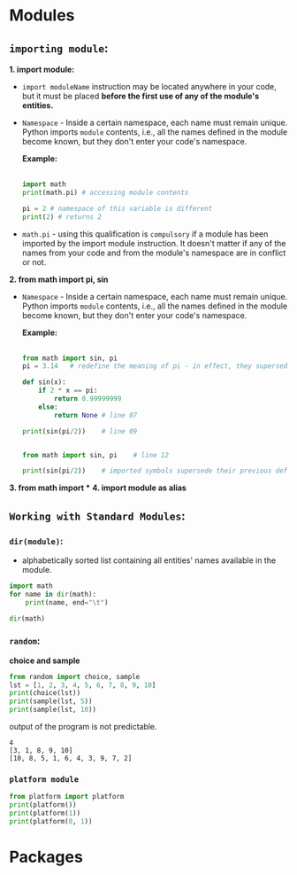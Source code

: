 # Modules

## `importing module`:

<b>1. import module:</b>

- `import moduleName` instruction may be located anywhere in your code, but it must be placed <b>before the first use of any of the module's entities.</b>

- `Namespace` - Inside a certain namespace, each name must remain unique. Python imports `module` contents, i.e., all the names defined in the module become known, but they don't enter your code's namespace. 

    <b>Example:</b><br/><br/>
    ```python
    import math
    print(math.pi) # accessing module contents

    pi = 2 # namespace of this variable is different
    print(2) # returns 2
    ```

- `math.pi` - using this qualification is `compulsory` if a module has been imported by the import module instruction. It doesn't matter if any of the names from your code and from the module's namespace are in conflict or not.

<b>2. from math import pi, sin</b>

- `Namespace` - Inside a certain namespace, each name must remain unique. Python imports `module` contents, i.e., all the names defined in the module become known, but they don't enter your code's namespace. 

    <b>Example:</b><br/><br/>
    ```python
    from math import sin, pi
    pi = 3.14	# redefine the meaning of pi - in effect, they supersede the original (imported) definitions within the code's namespace;

    def sin(x):
        if 2 * x == pi:
            return 0.99999999
        else:
            return None	# line 07

    print(sin(pi/2))	# line 09


    from math import sin, pi	# line 12

    print(sin(pi/2))	# imported symbols supersede their previous definitions within the namespace; and returns 1.0
    ```
<b>3. from math import *</b>
<b>4. import module as alias</b>

## `Working with Standard Modules`:

### `dir(module)`:
- alphabetically sorted list containing all entities' names available in the module.

```python
import math
for name in dir(math):
    print(name, end="\t")

dir(math)
```

### `random`: 

<b>choice and sample</b>
```python
from random import choice, sample
lst = [1, 2, 3, 4, 5, 6, 7, 8, 9, 10]
print(choice(lst))
print(sample(lst, 5))
print(sample(lst, 10))
```
output of the program is not predictable. 
```
4
[3, 1, 8, 9, 10]
[10, 8, 5, 1, 6, 4, 3, 9, 7, 2]
```

### `platform module`
```python
from platform import platform
print(platform())
print(platform(1))
print(platform(0, 1))
```

# Packages